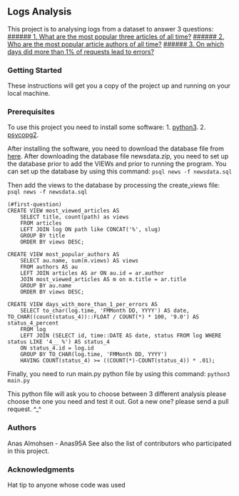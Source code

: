 ## Logs Analysis
This project is to analysing logs from a dataset to answer 3 questions:
[###### 1. What are the most popular three articles of all time?](#first-question)
[###### 2. Who are the most popular article authors of all time?](#first-question)
[###### 3. On which days did more than 1% of requests lead to errors?](#first-question)

### Getting Started
These instructions will get you a copy of the project up and running on your local machine.

### Prerequisites
To use this project you need to install some software:
    1. [python3](https://www.python.org/downloads/).
    2. [psycopg2](http://initd.org/psycopg/download/).

After installing the software, you need to download the database file from [here](https://d17h27t6h515a5.cloudfront.net/topher/2016/August/57b5f748_newsdata/newsdata.zip).
After downloading the database file newsdata.zip, you need to set up the database prior to
add the VIEWs and prior to running the program. You can set up the database by using this command:
`psql news -f newsdata.sql`

Then add the views to the database by processing the create_views file:
`psql news -f newsdata.sql`

    (#first-question)
    CREATE VIEW most_viewed_articles AS
        SELECT title, count(path) as views 
        FROM articles 
        LEFT JOIN log ON path like CONCAT('%', slug) 
        GROUP BY title 
        ORDER BY views DESC;

    CREATE VIEW most_popular_authors AS
        SELECT au.name, sum(m.views) AS views 
        FROM authors AS au 
        LEFT JOIN articles AS ar ON au.id = ar.author 
        JOIN most_viewed_articles AS m on m.title = ar.title 
        GROUP BY au.name 
        ORDER BY views DESC;

    CREATE VIEW days_with_more_than_1_per_errors AS
        SELECT to_char(log.time, 'FMMonth DD, YYYY') AS date, TO_CHAR((count(status_4))::FLOAT / COUNT(*) * 100, '9.0') AS status_4_percent 
        FROM log 
        LEFT JOIN (SELECT id, time::DATE AS date, status FROM log WHERE status LIKE '4__ %') AS status_4
        ON status_4.id = log.id
        GROUP BY TO_CHAR(log.time, 'FMMonth DD, YYYY')
        HAVING COUNT(status_4) >= ((COUNT(*)-COUNT(status_4)) * .01);
        
Finally, you need to run main.py python file by using this command:
`python3 main.py`

This python file will ask you to choose between 3 different analysis please choose the one you need and test it out. Got a new one? please send a pull request. ^_^

### Authors
Anas Almohsen - Anas95A
See also the list of contributors who participated in this project.

### Acknowledgments
Hat tip to anyone whose code was used
